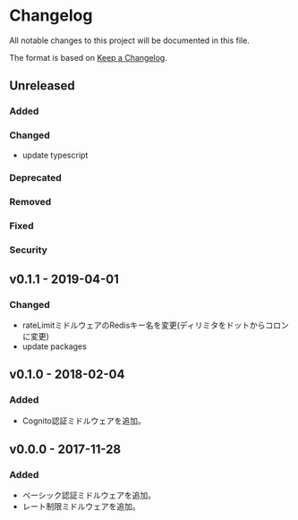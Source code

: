# Changelog

All notable changes to this project will be documented in this file.

The format is based on [Keep a Changelog](http://keepachangelog.com/).

## Unreleased

### Added

### Changed

- update typescript

### Deprecated

### Removed

### Fixed

### Security

## v0.1.1 - 2019-04-01

### Changed

- rateLimitミドルウェアのRedisキー名を変更(ディリミタをドットからコロンに変更)
- update packages

## v0.1.0 - 2018-02-04

### Added

- Cognito認証ミドルウェアを追加。

## v0.0.0 - 2017-11-28

### Added

- ベーシック認証ミドルウェアを追加。
- レート制限ミドルウェアを追加。
